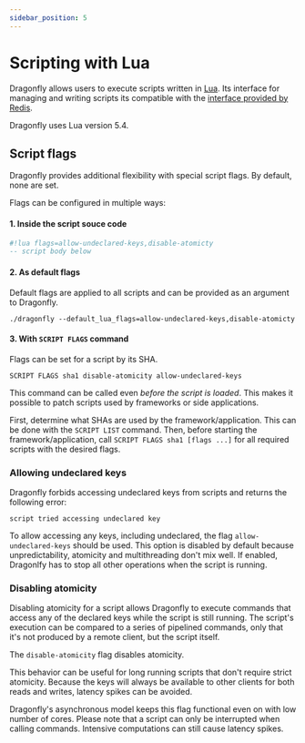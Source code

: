 ```yaml
---
sidebar_position: 5
---
```


# Scripting with Lua

Dragonfly allows users to execute scripts written in [Lua](https://lua.org). Its interface for managing and writing scripts its compatible with the [interface provided by Redis](https://redis.io/docs/manual/programmability/eval-intro/).

Dragonfly uses Lua version 5.4.

## Script flags

Dragonfly provides additional flexibility with special script flags. By default, none are set. 

Flags can be configured in multiple ways:

#### 1. Inside the script souce code

```lua
#!lua flags=allow-undeclared-keys,disable-atomicty
-- script body below
```

#### 2. As default flags

Default flags are applied to all scripts and can be provided as an argument to Dragonfly.

`./dragonfly --default_lua_flags=allow-undeclared-keys,disable-atomicty`


#### 3. With `SCRIPT FLAGS` command

Flags can be set for a script by its SHA.

`SCRIPT FLAGS sha1 disable-atomicity allow-undeclared-keys`

This command can be called even *before the script is loaded*. This makes it possible to patch scripts used by frameworks or side applications.

First, determine what SHAs are used by the framework/application. This can be done with the `SCRIPT LIST` command. Then, before starting the framework/application, call `SCRIPT FLAGS sha1 [flags ...]` for all required scripts with the desired flags.

### Allowing undeclared keys

Dragonfly forbids accessing undeclared keys from scripts and returns the following error: 

```
script tried accessing undeclared key
```
 
To allow accessing any keys, including undeclared, the flag `allow-undeclared-keys` should be used. 
This option is disabled by default because unpredictability, atomicity and multithreading don't mix well. If enabled, Dragonlfy has to stop all other operations when the script is running.

### Disabling atomicity

Disabling atomicity for a script allows Dragonfly to execute commands that access any of the declared keys while the script is still running. The script's execution can be compared to a series of pipelined commands, only that it's not produced by a remote client, but the script itself.

The `disable-atomicity` flag disables atomicity. 

This behavior can be useful for long running scripts that don't require strict atomicity. Because the keys will always be available to other clients for both reads and writes, latency spikes can be avoided.

Dragonfly's asynchronous model keeps this flag functional even on with low number of cores. Please note that a script can only be interrupted when calling commands. Intensive computations can still cause latency spikes. 